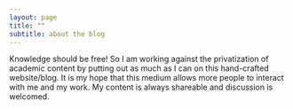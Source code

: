 ```yaml
---
layout: page
title: ""
subtitle: about the blog
---
```


Knowledge should be free! So I am working against the privatization of academic content by putting out as much as I can on this hand-crafted website/blog. It is my hope that this medium allows more people to interact with me and my work. My content is always shareable and discussion is welcomed.
